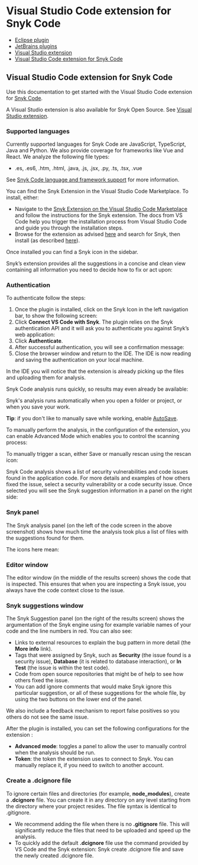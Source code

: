 # Visual Studio Code extension for Snyk Code

* [ Eclipse plugin](https://github.com/snyk/user-docs/tree/75cbddc84902693171786610d68edd1dc502bd55/hc/en-us/articles/360004032337-Eclipse-plugin/README.md)
* [ JetBrains plugins](https://github.com/snyk/user-docs/tree/75cbddc84902693171786610d68edd1dc502bd55/hc/en-us/articles/360004032317-JetBrains-plugins/README.md)
* [ Visual Studio extension](https://github.com/snyk/user-docs/tree/75cbddc84902693171786610d68edd1dc502bd55/hc/en-us/articles/360020073958-Visual-Studio-extension/README.md)
* [ Visual Studio Code extension for Snyk Code](https://github.com/snyk/user-docs/tree/75cbddc84902693171786610d68edd1dc502bd55/hc/en-us/articles/360018585717-Visual-Studio-Code-extension-for-Snyk-Code-/README.md)

## Visual Studio Code extension for Snyk Code

Use this documentation to get started with the Visual Studio Code extension for [Snyk Code](https://support.snyk.io/hc/en-us/categories/360003257537-Snyk-Code).

A Visual Studio extension is also available for Snyk Open Source. See [Visual Studio extension](https://support.snyk.io/hc/en-us/articles/360020073958-Visual-Studio-extension).

### Supported languages

Currently supported languages for Snyk Code are JavaScript, TypeScript, Java and Python. We also provide coverage for frameworks like Vue and React. We analyze the following file types:

* .es, .es6, .htm, .html, .java, .js, .jsx, .py, .ts, .tsx, .vue

See [Snyk Code language and framework support](https://support.snyk.io/hc/en-us/articles/360016973477-Snyk-Code-language-and-framework-support) for more information.

You can find the Snyk Extension in the Visual Studio Code Marketplace. To install, either:

* Navigate to the [Snyk Extension on the Visual Studio Code Marketplace](https://marketplace.visualstudio.com/items?itemName=snyk-security.snyk-vulnerability-scanner) and follow the instructions for the Snyk extension. The docs from VS Code help you trigger the installation process from Visual Studio Code and guide you through the installation steps.
* Browse for the extension as advised [here](https://code.visualstudio.com/docs/editor/extension-gallery#_browse-for-extensions) and search for Snyk, then install \(as described [here](https://code.visualstudio.com/docs/editor/extension-gallery#_install-an-extension)\).

Once installed you can find a Snyk icon in the sidebar.

Snyk’s extension provides all the suggestions in a concise and clean view containing all information you need to decide how to fix or act upon:

### Authentication

To authenticate follow the steps:

1. Once the plugin is installed, click on the Snyk Icon in the left navigation bar, to show the following screen: 
2. Click **Connect VS Code with Snyk**. The plugin relies on the Snyk authentication API and it will ask you to authenticate you against Snyk’s web application: 
3. Click **Authenticate**.
4. After successful authentication, you will see a confirmation message: 
5. Close the browser window and return to the IDE. The IDE is now reading and saving the authentication on your local machine.

In the IDE you will notice that the extension is already picking up the files and uploading them for analysis.

Snyk Code analysis runs quickly, so results may even already be available:

Snyk's analysis runs automatically when you open a folder or project, or when you save your work.

**Tip**: if you don't like to manually save while working, enable [AutoSave](https://code.visualstudio.com/docs/editor/codebasics#_save-auto-save).

To manually perform the analysis, in the configuration of the extension, you can enable Advanced Mode which enables you to control the scanning process:

To manually trigger a scan, either Save or manually rescan using the rescan icon:

Snyk Code analysis shows a list of security vulnerabilities and code issues found in the application code. For more details and examples of how others fixed the issue, select a security vulnerability or a code security issue. Once selected you will see the Snyk suggestion information in a panel on the right side:

### Snyk panel

The Snyk analysis panel \(on the left of the code screen in the above screenshot\) shows how much time the analysis took plus a list of files with the suggestions found for them.

The icons here mean:

### Editor window

The editor window \(in the middle of the results screen\) shows the code that is inspected. This ensures that when you are inspecting a Snyk issue, you always have the code context close to the issue.

### Snyk suggestions window

The Snyk Suggestion panel \(on the right of the results screen\) shows the argumentation of the Snyk engine using for example variable names of your code and the line numbers in red. You can also see:

* Links to external resources to explain the bug pattern in more detail \(the **More info** link\). 
* Tags that were assigned by Snyk, such as **Security** \(the issue found is a security issue\), **Database** \(it is related to database interaction\), or **In Test** \(the issue is within the test code\). 
* Code from open source repositories that might be of help to see how others fixed the issue. 
* You can add ignore comments that would make Snyk ignore this particular suggestion, or all of these suggestions for the whole file, by using the two buttons on the lower end of the panel.

We also include a feedback mechanism to report false positives so you others do not see the same issue.

After the plugin is installed, you can set the following configurations for the extension :

* **Advanced mode**: toggles a panel to allow the user to manually control when the analysis should be run.
* **Token**: the token the extension uses to connect to Snyk. You can manually replace it, if you need to switch to another account.

### Create a .dcignore file

To ignore certain files and directories \(for example, **node\_modules**\), create a **.dcignore** file. You can create it in any directory on any level starting from the directory where your project resides. The file syntax is identical to .gitignore.

* We recommend adding the file when there is no **.gitignore** file. This will significantly reduce the files that need to be uploaded and speed up the analysis.
* To quickly add the default **.dcignore** file use the command provided by VS Code and the Snyk extension: Snyk create .dcignore file and save the newly created .dcignore file.

